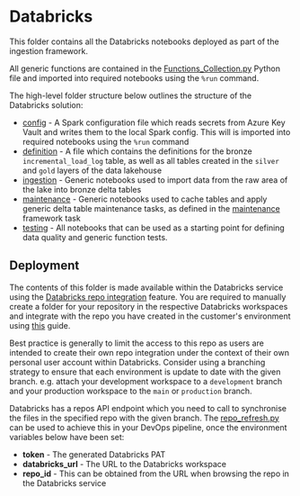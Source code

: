 # Databricks

This folder contains all the Databricks notebooks deployed as part of the ingestion framework.

All generic functions are contained in the [Functions_Collection.py](notebooks/Functions_Collection.py) Python file and imported into required notebooks using the `%run` command. 

The high-level folder structure below outlines the structure of the Databricks solution:

- [config](config) - A Spark configuration file which reads secrets from Azure Key Vault and writes them to the local Spark config. This will is imported into required notebooks using the `%run` command
- [definition](definition) - A file which contains the definitions for the bronze `incremental_load_log` table, as well as all tables created in the `silver` and `gold` layers of the data lakehouse
- [ingestion](ingestion) - Generic notebooks used to import data from the raw area of the lake into bronze delta tables
- [maintenance](maintenance) - Generic notebooks used to cache tables and apply generic delta table maintenance tasks, as defined in the [maintenance](automation-config/maintenance/table_maintenance_raw.yml) framework task
- [testing](testing) - All notebooks that can be used as a starting point for defining data quality and generic function tests.

## Deployment

The contents of this folder is made available within the Databricks service using the [Databricks repo integration](https://docs.databricks.com/repos/repos-setup.html) feature. You are required to manually create a folder for your repository in the respective Databricks workspaces and integrate with the repo you have created in the customer's environment using [this](https://docs.databricks.com/repos/get-access-tokens-from-git-provider.html) guide. 

Best practice is generally to limit the access to this repo as users are intended to create their own repo integration under the context of their own personal user account within Databricks. Consider using a branching strategy to ensure that each environment is update to date with the given branch. e.g. attach your development workspace to a `development` branch and your production workspace to the `main` or `production` branch.

Databricks has a repos API endpoint which you need to call to synchronise the files in the specified repo with the given branch. The [repo_refresh.py](repo_refresh.py) can be used to achieve this in your DevOps pipeline, once the environment variables below have been set:

- **token** - The generated Databricks PAT
- **databricks_url** - The URL to the Databricks workspace
- **repo_id** - This can be obtained from the URL when browsing the repo in the Databricks service
